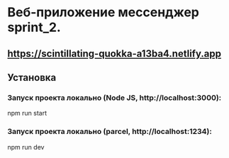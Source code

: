# Веб-приложение мессенджер sprint_2.

## https://scintillating-quokka-a13ba4.netlify.app 
## Установка

### Запуск проекта локально (Node JS, http://localhost:3000):

npm run start

### Запуск проекта локально (parcel, http://localhost:1234):

npm run dev


